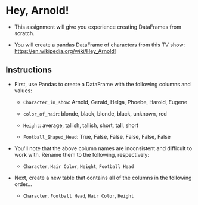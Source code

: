 # Hey, Arnold!

* This assignment will give you experience creating DataFrames from scratch.

* You will create a pandas DataFrame of characters from this TV show: <https://en.wikipedia.org/wiki/Hey_Arnold!>

## Instructions

* First, use Pandas to create a DataFrame with the following columns and values:

  * `Character_in_show`: Arnold, Gerald, Helga, Phoebe, Harold, Eugene

  * `color_of_hair`: blonde, black, blonde, black, unknown, red

  * `Height`: average, tallish, tallish, short, tall, short

  * `Football_Shaped_Head`: True, False, False, False, False, False

* You'll note that the above column names are inconsistent and difficult to work with. Rename them to the following, respectively:

  * `Character`, `Hair Color`, `Height`, `Football Head`

* Next, create a new table that contains all of the columns in the following order...

  * `Character`, `Football Head`, `Hair Color`, `Height`
